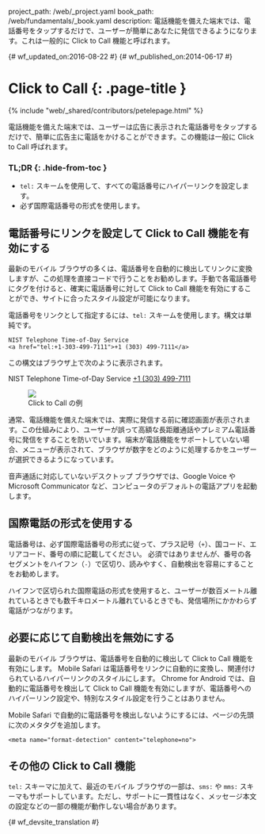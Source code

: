 project_path: /web/_project.yaml
book_path: /web/fundamentals/_book.yaml
description: 電話機能を備えた端末では、電話番号をタップするだけで、ユーザーが簡単にあなたに発信できるようになります。これは一般的に Click to Call 機能と呼ばれます。

{# wf_updated_on:2016-08-22 #}
{# wf_published_on:2014-06-17 #}

#  Click to Call {: .page-title }

{% include "web/_shared/contributors/petelepage.html" %}

電話機能を備えた端末では、ユーザーは広告に表示された電話番号をタップするだけで、簡単に広告主に電話をかけることができます。この機能は一般に Click to Call 呼ばれます。


### TL;DR {: .hide-from-toc }

*  <code>tel:</code> スキームを使用して、すべての電話番号にハイパーリンクを設定します。
* 必ず国際電話番号の形式を使用します。


##  電話番号にリンクを設定して Click to Call 機能を有効にする

最新のモバイル ブラウザの多くは、電話番号を自動的に検出してリンクに変換しますが、この処理を直接コードで行うことをお勧めします。手動で各電話番号にタグを付けると、確実に電話番号に対して Click to Call 機能を有効にすることができ、サイトに合ったスタイル設定が可能になります。




電話番号をリンクとして指定するには、`tel:` スキームを使用します。構文は単純です。



    NIST Telephone Time-of-Day Service 
    <a href="tel:+1-303-499-7111">+1 (303) 499-7111</a>

この構文はブラウザ上で次のように表示されます。

NIST Telephone Time-of-Day Service <a href="tel:+1-303-499-7111">+1 (303) 499-7111</a>

<div class="attempt-right">
  <figure>
    <img src="images/click-to-call_framed.jpg" >
    <figcaption>Click to Call の例</figcaption>
  </figure>
</div>

通常、電話機能を備えた端末では、実際に発信する前に確認画面が表示されます。この仕組みにより、ユーザーが誤って高額な長距離通話やプレミアム電話番号に発信をすることを防いでいます。端末が電話機能をサポートしていない場合、メニューが表示されて、ブラウザが数字をどのように処理するかをユーザーが選択できるようになっています。


音声通話に対応していないデスクトップ ブラウザでは、Google Voice や Microsoft Communicator など、コンピュータのデフォルトの電話アプリを起動します。



##  国際電話の形式を使用する

電話番号は、必ず国際電話番号の形式に従って、プラス記号（`+`）、国コード、エリアコード、番号の順に記載してください。
必須ではありませんが、番号の各セグメントをハイフン（`-`）で区切り、読みやすく、自動検出を容易にすることをお勧めします。



ハイフンで区切られた国際電話の形式を使用すると、ユーザーが数百メートル離れているときでも数千キロメートル離れているときでも、発信場所にかかわらず電話がつながります。



##  必要に応じて自動検出を無効にする

最新のモバイル ブラウザは、電話番号を自動的に検出して Click to Call 機能を有効にします。
Mobile Safari は電話番号をリンクに自動的に変換し、関連付けられているハイパーリンクのスタイルにします。
Chrome for Android では、自動的に電話番号を検出して Click to Call 機能を有効にしますが、電話番号へのハイパーリンク設定や、特別なスタイル設定を行うことはありません。



Mobile Safari で自動的に電話番号を検出しないようにするには、ページの先頭に次のメタタグを追加します。



    <meta name="format-detection" content="telephone=no">


##  その他の Click to Call 機能

`tel:` スキーマに加えて、最近のモバイル ブラウザの一部は、`sms:` や `mms:` スキーマもサポートしています。ただし、サポートに一貫性はなく、メッセージ本文の設定などの一部の機能が動作しない場合があります。

 


{# wf_devsite_translation #}
